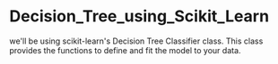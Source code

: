 # Decision_Tree_using_Scikit_Learn
we'll be using scikit-learn's Decision Tree Classifier class. This class provides the functions to define and fit the model to your data.
